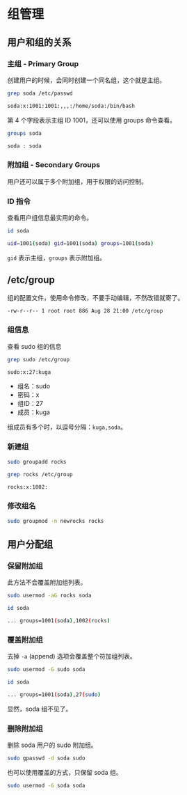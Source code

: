 # 组管理

## 用户和组的关系

### 主组 - Primary Group

创建用户的时候，会同时创建一个同名组，这个就是主组。

```bash
grep soda /etc/passwd
```

```bash
soda:x:1001:1001:,,,:/home/soda:/bin/bash
```

第 4 个字段表示主组 ID 1001，还可以使用 groups 命令查看。

```bash
groups soda
```

```bash
soda : soda
```

### 附加组 - Secondary Groups

用户还可以属于多个附加组，用于权限的访问控制。

### ID 指令

查看用户组信息最实用的命令。

```bash
id soda
```

```bash
uid=1001(soda) gid=1001(soda) groups=1001(soda)
```

`gid` 表示主组，`groups` 表示附加组。

## /etc/group

组的配置文件，使用命令修改，不要手动编辑，不然改错就寄了。

```bash
-rw-r--r-- 1 root root 886 Aug 28 21:00 /etc/group
```

### 组信息

查看 sudo 组的信息

```bash
grep sudo /etc/group
```

```bash
sudo:x:27:kuga
```

* 组名：sudo
* 密码：x
* 组ID：27
* 成员：kuga

组成员有多个时，以逗号分隔：`kuga,soda`。

### 新建组

```bash
sudo groupadd rocks
```

```bash
grep rocks /etc/group
```

```bash
rocks:x:1002:
```

### 修改组名

```bash
sudo groupmod -n newrocks rocks
```

## 用户分配组

### 保留附加组

此方法不会覆盖附加组列表。

```bash
sudo usermod -aG rocks soda
```

```bash
id soda
```

```bash
... groups=1001(soda),1002(rocks)
```

### 覆盖附加组

去掉 `-a` (append) 选项会覆盖整个符加组列表。

```bash
sudo usermod -G sudo soda
```

```bash
id soda
```

```bash
... groups=1001(soda),27(sudo)
```

显然，soda 组不见了。

### 删除附加组

删除 soda 用户的 sudo 附加组。

```bash
sudo gpasswd -d soda sudo
```

也可以使用覆盖的方式，只保留 soda 组。

```bash
sudo usermod -G soda soda
```

